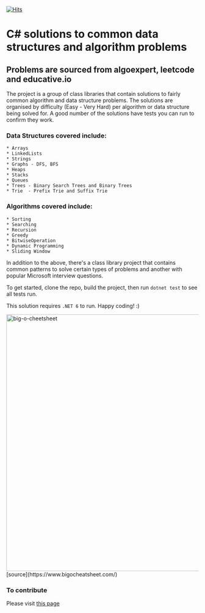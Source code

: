 [![Hits](https://hits.seeyoufarm.com/api/count/incr/badge.svg?url=https%3A%2F%2Fgithub.com%2Ftobbie%2Fc-sharp-algorithms&count_bg=%2379C83D&title_bg=%23131111&icon=&icon_color=%23E7E7E7&title=views&edge_flat=false)](https://hits.seeyoufarm.com)
 # C# solutions to common data structures and algorithm problems

## Problems are sourced from algoexpert, leetcode and educative.io

The project is a group of class libraries that contain solutions to fairly common algorithm and data structure problems. 
The solutions are organised by difficulty (Easy  -  Very Hard) per algorithm or data structure being solved for. A good number of the solutions have tests you can run to confirm they work.

### Data Structures covered include:

	* Arrays
	* LinkedLists
	* Strings
	* Graphs - DFS, BFS
	* Heaps
	* Stacks
	* Queues
	* Trees - Binary Search Trees and Binary Trees
	* Trie  - Prefix Trie and Suffix Trie

### Algorithms covered include:
	* Sorting
	* Searching
	* Recursion
	* Greedy
	* BitwiseOperation
	* Dynamic Programming
	* Sliding Window

In addition to the above, there's a class library project that contains common patterns to solve certain types of problems and another with popular
Microsoft interview questions.

To get started, clone the repo, build the project, then run `dotnet test` to see all tests run.

This solution requires `.NET 6` to run. Happy coding! :)

<img width="672" alt="big-o-cheetsheet" src="https://github.com/tobbie/c-sharp-algorithms/assets/4679573/be30f7a7-94df-4fb0-96e5-be215e87a743">
[source](https://www.bigocheatsheet.com/)

### To contribute
Please visit [this page](https://github.com/tobbie/c-sharp-algorithms/blob/main/CONTRIBUTING.md)

